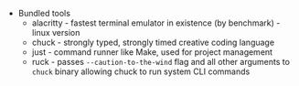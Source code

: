 - Bundled tools
    - alacritty - fastest terminal emulator in existence (by benchmark) - linux version
    - chuck - strongly typed, strongly timed creative coding language
    - just - command runner like Make, used for project management
    - ruck - passes `--caution-to-the-wind` flag and all other arguments to `chuck` binary allowing chuck to run system CLI commands
